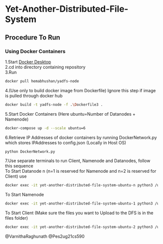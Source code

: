 # Yet-Another-Distributed-File-System

## Procedure To Run

### Using Docker Containers

1.Start [Docker Desktop](https://www.docker.com/products/docker-desktop/) \
2.cd into directory containing repository \
3.Run 
```sh
docker pull hemabhushan/yadfs-node
```
4.(Use only to build docker image from Dockerfile)  Ignore this step if image is pulled through docker hub
```sh
docker build -t yadfs-node -f .\Dockerfile3 .
```
5.Start Docker Containers   (Here ubuntu=Number of Datanodes + Namenode)
```sh
docker-compose up -d --scale ubuntu=6
```
6.Retrieve IP Addresses of docker containers by running DockerNetwork.py which stores IPAddresses to config.json  (Locally in Host OS)
```sh
python DockerNetwork.py
```
7.Use separate terminals to run Client, Namenode and Datanodes, follow this sequence \
To Start Datanode n (n=1 is reserved for Namenode and n=2 is reserved for Client) use
```sh
docker exec -it yet-another-distributed-file-system-ubuntu-n python3 /usr/files/DataNode.py
```
To Start Namenode
```sh
docker exec -it yet-another-distributed-file-system-ubuntu-1 python3 /usr/files/NameNode.py
```
To Start Client (Make sure the files you want to Upload to the DFS is in the files folder)
```sh
docker exec -it yet-another-distributed-file-system-ubuntu-2 python3 /usr/files/Client.py
```

@VarnithaRaghunath
@Pes2ug21cs590
